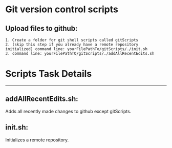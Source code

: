 # Git version control scripts

Upload files to github:
--------------------------------------------------------------------------------
	1. Create a folder for git shell scripts called gitScripts
	2. (skip this step if you already have a remote repository initialized) command line: yourFilePathTo/gitScripts/./init.sh
	3. command line: yourFilePathTO/gitScripts/./addAllRecentEdits.sh



# Scripts Task Details
--------------------------------------------------------------------------------
addAllRecentEdits.sh: 
--------------------------------------------------------------------------------
Adds all recently made changes to github except gitScripts.

init.sh:
--------------------------------------------------------------------------------
Initializes a remote repository.

